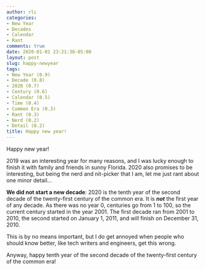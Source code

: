 ```yaml
---
author: rlc
categories:
- New Year
- Decades
- Calendar
- Rant
comments: true
date: 2020-01-01 23:21:38-05:00
layout: post
slug: happy-newyear
tags:
- New Year (0.9)
- Decade (0.8)
- 2020 (0.7)
- Century (0.6)
- Calendar (0.5)
- Time (0.4)
- Common Era (0.3)
- Rant (0.3)
- Nerd (0.2)
- Detail (0.2)
title: Happy new year!
---
```


Happy new year!

2019 was an interesting year for many reasons, and I was lucky enough to finish it with family and friends in sunny Florida. 2020 also promises to be interesting, but being the nerd and nit-picker that I am, let me just rant about one minor detail...
<!--more-->
**We did not start a new decade**: 2020 is the tenth year of the second decade of the twenty-first century of the common era. It is ***not*** the first year of any decade. As there was no year 0, centuries go from 1 to 100, so the current century started in the year 2001. The first decade ran from 2001 to 2010, the second started on January 1, 2011, and will finish on December 31, 2010.

This is by no means important, but I do get annoyed when people who should know better, like tech writers and engineers, get this wrong.

Anyway, happy tenth year of the second decade of the twenty-first century of the common era!